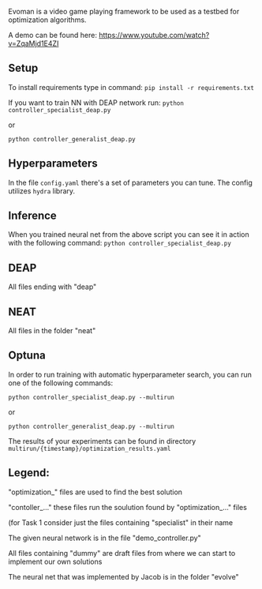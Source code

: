 Evoman is a video game playing framework to be used as a testbed for optimization algorithms.

A demo can be found here:  https://www.youtube.com/watch?v=ZqaMjd1E4ZI


## Setup
To install requirements type in command:
`pip install -r requirements.txt`

If you want to train NN with DEAP network run:
`python controller_specialist_deap.py`

or 

`python controller_generalist_deap.py`

## Hyperparameters
In the file `config.yaml` there's a set of parameters you can tune. The config utilizes `hydra` library.

## Inference
When you trained neural net from the above script you can see it in action with the following command:
`python controller_specialist_deap.py`

## DEAP
All files ending with "deap"

## NEAT
All files in the folder "neat"

## Optuna
In order to run training with automatic hyperparameter search, you can run one of the following commands:

`python controller_specialist_deap.py --multirun`

or 

`python controller_generalist_deap.py --multirun`

The results of your experiments can be found in directory `multirun/{timestamp}/optimization_results.yaml`

## Legend:
"optimization_" files are used to find the best solution

"contoller_..." these files run the soulution found by "optimization_..." files

(for Task 1 consider just the files containing "specialist" in their name

The given neural network is in the file "demo_controller.py"

All files containing "dummy" are draft files from where we can start to implement our own solutions

The neural net that was implemented by Jacob is in the folder "evolve"